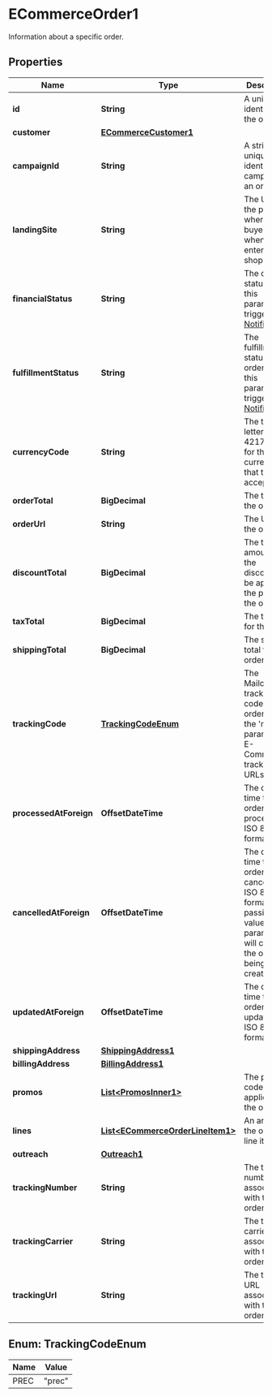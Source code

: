 

# ECommerceOrder1

Information about a specific order.

## Properties

| Name | Type | Description | Notes |
|------------ | ------------- | ------------- | -------------|
|**id** | **String** | A unique identifier for the order. |  |
|**customer** | [**ECommerceCustomer1**](ECommerceCustomer1.md) |  |  |
|**campaignId** | **String** | A string that uniquely identifies the campaign for an order. |  [optional] |
|**landingSite** | **String** | The URL for the page where the buyer landed when entering the shop. |  [optional] |
|**financialStatus** | **String** | The order status. Use this parameter to trigger [Order Notifications](https://mailchimp.com/developer/marketing/docs/e-commerce/#order-notifications). |  [optional] |
|**fulfillmentStatus** | **String** | The fulfillment status for the order. Use this parameter to trigger [Order Notifications](https://mailchimp.com/developer/marketing/docs/e-commerce/#order-notifications). |  [optional] |
|**currencyCode** | **String** | The three-letter ISO 4217 code for the currency that the store accepts. |  |
|**orderTotal** | **BigDecimal** | The total for the order. |  |
|**orderUrl** | **String** | The URL for the order. |  [optional] |
|**discountTotal** | **BigDecimal** | The total amount of the discounts to be applied to the price of the order. |  [optional] |
|**taxTotal** | **BigDecimal** | The tax total for the order. |  [optional] |
|**shippingTotal** | **BigDecimal** | The shipping total for the order. |  [optional] |
|**trackingCode** | [**TrackingCodeEnum**](#TrackingCodeEnum) | The Mailchimp tracking code for the order. Uses the &#39;mc_tc&#39; parameter in E-Commerce tracking URLs. |  [optional] |
|**processedAtForeign** | **OffsetDateTime** | The date and time the order was processed in ISO 8601 format. |  [optional] |
|**cancelledAtForeign** | **OffsetDateTime** | The date and time the order was cancelled in ISO 8601 format. Note: passing a value for this parameter will cancel the order being created. |  [optional] |
|**updatedAtForeign** | **OffsetDateTime** | The date and time the order was updated in ISO 8601 format. |  [optional] |
|**shippingAddress** | [**ShippingAddress1**](ShippingAddress1.md) |  |  [optional] |
|**billingAddress** | [**BillingAddress1**](BillingAddress1.md) |  |  [optional] |
|**promos** | [**List&lt;PromosInner1&gt;**](PromosInner1.md) | The promo codes applied on the order |  [optional] |
|**lines** | [**List&lt;ECommerceOrderLineItem1&gt;**](ECommerceOrderLineItem1.md) | An array of the order&#39;s line items. |  |
|**outreach** | [**Outreach1**](Outreach1.md) |  |  [optional] |
|**trackingNumber** | **String** | The tracking number associated with the order. |  [optional] |
|**trackingCarrier** | **String** | The tracking carrier associated with the order. |  [optional] |
|**trackingUrl** | **String** | The tracking URL associated with the order. |  [optional] |



## Enum: TrackingCodeEnum

| Name | Value |
|---- | -----|
| PREC | &quot;prec&quot; |



